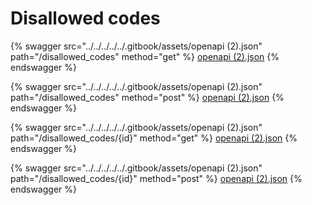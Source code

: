 # Disallowed codes

{% swagger src="../../../../../.gitbook/assets/openapi (2).json" path="/disallowed_codes" method="get" %}
[openapi (2).json](<../../../../../.gitbook/assets/openapi (2).json>)
{% endswagger %}

{% swagger src="../../../../../.gitbook/assets/openapi (2).json" path="/disallowed_codes" method="post" %}
[openapi (2).json](<../../../../../.gitbook/assets/openapi (2).json>)
{% endswagger %}

{% swagger src="../../../../../.gitbook/assets/openapi (2).json" path="/disallowed_codes/{id}" method="get" %}
[openapi (2).json](<../../../../../.gitbook/assets/openapi (2).json>)
{% endswagger %}

{% swagger src="../../../../../.gitbook/assets/openapi (2).json" path="/disallowed_codes/{id}" method="post" %}
[openapi (2).json](<../../../../../.gitbook/assets/openapi (2).json>)
{% endswagger %}
